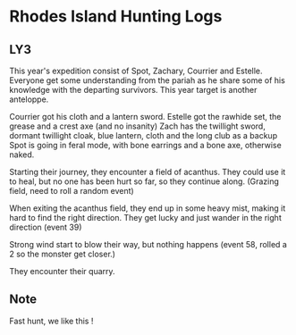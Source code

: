 # Rhodes Island Hunting Logs  
## LY3

This year's expedition consist of Spot, Zachary, Courrier and Estelle. Everyone get some understanding from the pariah as he share some of his knowledge with the departing survivors. This year target is another anteloppe. 

Courrier got his cloth and a lantern sword.
Estelle got the rawhide set, the grease and a crest axe (and no insanity)
Zach has the twillight sword, dormant twillight cloak, blue lantern, cloth and the long club as a backup
Spot is going in feral mode, with bone earrings and a bone axe, otherwise naked. 

Starting their journey, they encounter a field of acanthus. They could use it to heal, but no one has been hurt so far, so they continue along. (Grazing field, need to roll a random event)

When exiting the acanthus field, they end up in some heavy mist, making it hard to find the right direction. They get lucky and just wander in the right direction (event 39)

Strong wind start to blow their way, but nothing happens (event 58, rolled a 2 so the monster get closer.)

They encounter their quarry. 

## Note

Fast hunt, we like this ! 
